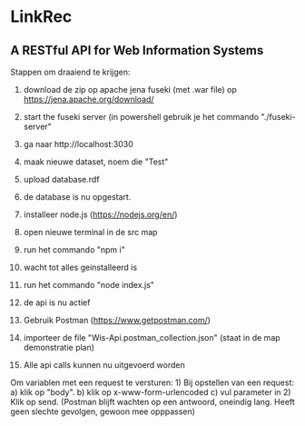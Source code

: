 # LinkRec
## A RESTful API for Web Information Systems

Stappen om draaiend te krijgen:
1) download de zip op apache jena fuseki (met .war file) op https://jena.apache.org/download/
2) start the fuseki server (in powershell gebruik je het commando "./fuseki-server"
4) ga naar http://localhost:3030
5) maak nieuwe dataset, noem die "Test"
6) upload database.rdf
7) de database is nu opgestart.

8) installeer node.js (https://nodejs.org/en/)
9) open nieuwe terminal in de src map
10) run het commando "npm i"
11) wacht tot alles geinstalleerd is
12) run het commando "node index.js"
13) de api is nu actief

14) Gebruik Postman (https://www.getpostman.com/)
15) importeer de file "Wis-Api.postman_collection.json" (staat in de map demonstratie plan)
16) Alle api calls kunnen nu uitgevoerd worden

Om variablen met een request te versturen:
	1) Bij opstellen van een request:
		a) klik op "body".
		b) klik op x-www-form-urlencoded
		c) vul parameter in
	2) Klik op send.
	(Postman blijft wachten op een antwoord, oneindig lang. Heeft geen slechte gevolgen, gewoon mee opppassen)